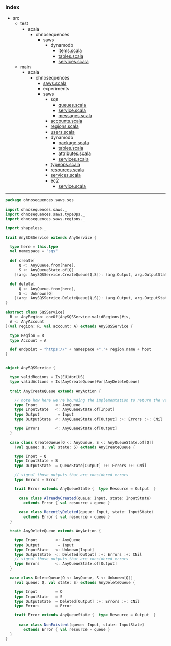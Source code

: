### Index

+ src
  + test
    + scala
      + ohnosequences
        + saws
          + dynamodb
            + [items.scala](../../../../../test/scala/ohnosequences/saws/dynamodb/items.md)
            + [tables.scala](../../../../../test/scala/ohnosequences/saws/dynamodb/tables.md)
            + [services.scala](../../../../../test/scala/ohnosequences/saws/dynamodb/services.md)
  + main
    + scala
      + ohnosequences
        + [saws.scala](../../saws.md)
        + experiments
        + saws
          + sqs
            + [queues.scala](queues.md)
            + [service.scala](service.md)
            + [messages.scala](messages.md)
          + [accounts.scala](../accounts.md)
          + [regions.scala](../regions.md)
          + [users.scala](../users.md)
          + dynamodb
            + [package.scala](../dynamodb/package.md)
            + [tables.scala](../dynamodb/tables.md)
            + [attributes.scala](../dynamodb/attributes.md)
            + [services.scala](../dynamodb/services.md)
          + [typeops.scala](../typeops.md)
          + [resources.scala](../resources.md)
          + [services.scala](../services.md)
          + ec2
            + [service.scala](../ec2/service.md)

------


```scala
package ohnosequences.saws.sqs

import ohnosequences.saws._
import ohnosequences.saws.typeOps._
import ohnosequences.saws.regions._

import shapeless._

trait AnySQSService extends AnyService {

  type here = this.type
  val namespace = "sqs"

  def create[
      Q <: AnyQueue.from[here], 
      S <: AnyQueueState.of[Q]
    ](arg: AnySQSService.CreateQueue[Q,S]): (arg.Output, arg.OutputState)

  def delete[
      Q <: AnyQueue.from[here], 
      S <: Unknown[Q]
    ](arg: AnySQSService.DeleteQueue[Q,S]): (arg.Output, arg.OutputState)
}

abstract class SQSService[
  R <: AnyRegion: oneOf[AnySQSService.validRegions]#is,
  A <: AnyAccount
](val region: R, val account: A) extends AnySQSService {

  type Region = R
  type Account = A

  def endpoint = "https://" + namespace +"."+ region.name + host
}


object AnySQSService {

  type validRegions = Is[EU]#or[US]
  type validActions = Is[AnyCreateQueue]#or[AnyDeleteQueue]

  trait AnyCreateQueue extends AnyAction {

    // note how here we're bounding the implementation to return the very same queue
    type Input        <: AnyQueue
    type InputState   <: AnyQueueState.of[Input]
    type Output        = Input
    type OutputState  <: AnyQueueState.of[Output] :+: Errors :+: CNil

    type Errors       <: AnyQueueState.of[Output]
  }

  case class CreateQueue[Q <: AnyQueue, S <: AnyQueueState.of[Q]]
    (val queue: Q, val state: S) extends AnyCreateQueue {

    type Input = Q
    type InputState = S
    type OutputState  = QueueState[Output] :+: Errors :+: CNil

    // signal those outputs that are considered errors
    type Errors = Error

    trait Error extends AnyQueueState {  type Resource = Output  }

      case class AlreadyCreated(queue: Input, state: InputState) 
        extends Error { val resource = queue }
  
      case class RecentlyDeleted(queue: Input, state: InputState) 
        extends Error { val resource = queue }
  }

  trait AnyDeleteQueue extends AnyAction {

    type Input        <: AnyQueue
    type Output        = Input
    type InputState   <: Unknown[Input]
    type OutputState  <: Deleted[Output] :+: Errors :+: CNil
    // signal those outputs that are considered errors
    type Errors       <: AnyQueueState.of[Output]
  }

  case class DeleteQueue[Q <: AnyQueue, S <: Unknown[Q]]
    (val queue: Q, val state: S) extends AnyDeleteQueue {

    type Input        = Q
    type InputState   = S
    type OutputState  = Deleted[Output] :+: Errors :+: CNil
    type Errors       = Error

    trait Error extends AnyQueueState {  type Resource = Output  }
      
      case class NonExistent(queue: Input, state: InputState) 
        extends Error { val resource = queue }
  }
}
```

